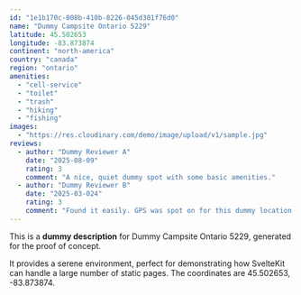 ```yaml
---
id: "1e1b170c-008b-410b-8226-045d301f76d0"
name: "Dummy Campsite Ontario 5229"
latitude: 45.502653
longitude: -83.873874
continent: "north-america"
country: "canada"
region: "ontario"
amenities:
  - "cell-service"
  - "toilet"
  - "trash"
  - "hiking"
  - "fishing"
images:
  - "https://res.cloudinary.com/demo/image/upload/v1/sample.jpg"
reviews:
  - author: "Dummy Reviewer A"
    date: "2025-08-09"
    rating: 3
    comment: "A nice, quiet dummy spot with some basic amenities."
  - author: "Dummy Reviewer B"
    date: "2025-03-024"
    rating: 3
    comment: "Found it easily. GPS was spot on for this dummy location."
---
```


This is a **dummy description** for Dummy Campsite Ontario 5229, generated for the proof of concept.

It provides a serene environment, perfect for demonstrating how SvelteKit can handle a large number of static pages. The coordinates are 45.502653, -83.873874.
